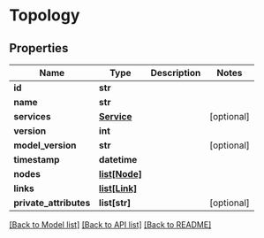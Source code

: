# Topology

## Properties
Name | Type | Description | Notes
------------ | ------------- | ------------- | -------------
**id** | **str** |  | 
**name** | **str** |  | 
**services** | [**Service**](Service.md) |  | [optional] 
**version** | **int** |  | 
**model_version** | **str** |  | [optional] 
**timestamp** | **datetime** |  | 
**nodes** | [**list[Node]**](Node.md) |  | 
**links** | [**list[Link]**](Link.md) |  | 
**private_attributes** | **list[str]** |  | [optional] 

[[Back to Model list]](../README.md#documentation-for-models) [[Back to API list]](../README.md#documentation-for-api-endpoints) [[Back to README]](../README.md)

